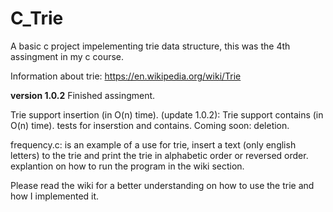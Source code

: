 # C_Trie

A basic c project impelementing trie data structure, this was the 4th assingment in my c course.

Information about trie: https://en.wikipedia.org/wiki/Trie

**version 1.0.2** 
Finished assingment.

Trie support insertion (in O(n) time).
(update 1.0.2):
Trie support contains  (in O(n) time).
tests for inserstion and contains.
Coming soon: deletion.

frequency.c: is an example of a use for trie, insert a text (only english letters) to the trie
             and print the trie in alphabetic order or reversed order.
             explantion on how to run the program in the wiki section.

Please read the wiki for a better understanding on how to use the trie and how I implemented it.
